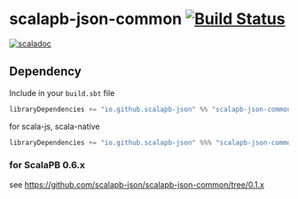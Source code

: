 # scalapb-json-common [![Build Status](https://travis-ci.org/scalapb-json/scalapb-json-common.svg?branch=master)](https://travis-ci.org/scalapb-json/scalapb-json-common)
[![scaladoc](https://javadoc-badge.appspot.com/io.github.scalapb-json/scalapb-json-common_2.12.svg?label=scaladoc)](https://javadoc-badge.appspot.com/io.github.scalapb-json/scalapb-json-common_2.12/scalapb_json/index.html?javadocio=true)

## Dependency

Include in your `build.sbt` file

```scala
libraryDependencies += "io.github.scalapb-json" %% "scalapb-json-common" % "0.2.0"
```

for scala-js, scala-native

```scala
libraryDependencies += "io.github.scalapb-json" %%% "scalapb-json-common" % "0.2.0"
```

### for ScalaPB 0.6.x

see https://github.com/scalapb-json/scalapb-json-common/tree/0.1.x
